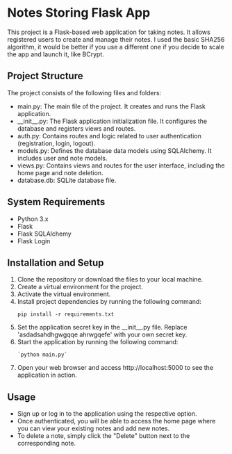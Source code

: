 <h1>Notes Storing Flask App</h1>

This project is a Flask-based web application for taking notes. It allows registered users to create and manage their notes.
I used the basic SHA256 algorithm, it would be better if you use a different one if you decide to scale the app and launch it, like BCrypt. 

<h2>Project Structure</h2>
The project consists of the following files and folders:

<ul>
  <li>main.py: The main file of the project. It creates and runs the Flask application.</li>
  <li>__init__.py: The Flask application initialization file. It configures the database and registers views and routes.</li>
  <li>auth.py: Contains routes and logic related to user authentication (registration, login, logout).</li>
  <li>models.py: Defines the database data models using SQLAlchemy. It includes user and note models.</li>
  <li>views.py: Contains views and routes for the user interface, including the home page and note deletion.</li>
  <li>database.db: SQLite database file.</li>
</ul>
<h2>System Requirements</h2>
<ul>
  <li>Python 3.x</li>
  <li>Flask</li>
  <li>Flask SQLAlchemy</li>
  <li>Flask Login</li>
</ul>
<h2>Installation and Setup</h2>
<ol>
  <li>Clone the repository or download the files to your local machine.</li>
  <li>Create a virtual environment for the project.</li>
  <li>Activate the virtual environment.</li>
  <li>Install project dependencies by running the following command:</li>
  
  `pip install -r requirements.txt`

  <li>Set the application secret key in the __init__.py file. Replace 'asdadsahdhgwgqqe ahrwgqefe' with your own secret key.</li>
  <li>Start the application by running the following command:</li>

    `python main.py`
  
  <li>Open your web browser and access http://localhost:5000 to see the application in action.</li>
</ol>
<h2>Usage</h2>
<ul>
  <li>Sign up or log in to the application using the respective option.</li>
  <li>Once authenticated, you will be able to access the home page where you can view your existing notes and add new notes.</li>
  <li>To delete a note, simply click the "Delete" button next to the corresponding note.</li>
</ul>
